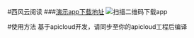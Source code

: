 #西风云阅读
###[演示app下载地址](http://demo.jameson512.com/xifeng/0.6.60.apk)
![扫描二维码下载app](http://demo.jameson512.com/xifeng/adv1.png)


#使用方法
基于apicloud开发，请同步至你的apicloud工程后编译
